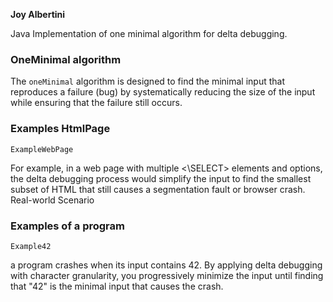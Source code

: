 **Joy Albertini**

Java Implementation of one minimal algorithm for delta debugging.

### OneMinimal algorithm

The ```oneMinimal``` algorithm is designed to find the minimal input that reproduces a failure (bug) by systematically reducing the size of the input while ensuring that the failure still occurs.

### Examples HtmlPage
```ExampleWebPage```

For example, in a web page with multiple <\SELECT> elements and options, the delta debugging process would simplify the input to find the smallest subset of HTML that still causes a segmentation fault or browser crash.
Real-world Scenario

### Examples of a program
```Example42```

 a program crashes when its input contains 42. By applying delta debugging with character granularity, you progressively minimize the input until finding that "42" is the minimal input that causes the crash.




